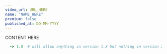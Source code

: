 ```yaml
---
video_url: URL_HERE 
name: "NAME_HERE"
premium: false
published_at: DD-MM-YYYY
---
```

CONTENT HERE

```ruby
  ~> 1.0  # will allow anything in version 1.X but nothing in version 2.X
```
